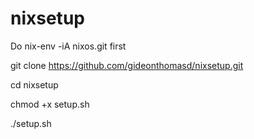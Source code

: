 # nixsetup

Do nix-env -iA nixos.git first

git clone https://github.com/gideonthomasd/nixsetup.git

cd nixsetup

chmod +x setup.sh

./setup.sh
